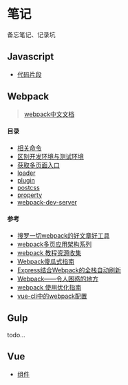 # 笔记

备忘笔记、记录坑

## Javascript

- [代码片段](./javascript/codes.md)

## Webpack

> [webpack中文文档](https://doc.webpack-china.org/)

#### 目录

- [相关命令](./webpack/相关命令.md)
- [区别开发环境与测试环境](./webpack/区别开发环境与测试环境.md)
- [获取多页面入口](./webpack/获取多页面入口.md)
- [loader](./webpack/loader.md)
- [plugin](./webpack/plugin.md)
- [postcss](./webpack/postcss.md)
- [property](./webpack/property.md)
- [webpack-dev-server](./webpack/webpack-dev-server.md)

#### 参考

- [搜罗一切webpack的好文章好工具](https://github.com/webpack-china/awesome-webpack-cn)
- [webpack多页应用架构系列](https://segmentfault.com/a/1190000006843916)
- [webpack 教程资源收集](https://segmentfault.com/a/1190000005995267)
- [Webpack傻瓜式指南](https://zhuanlan.zhihu.com/p/20367175)
- [Express结合Webpack的全栈自动刷新](https://segmentfault.com/a/1190000004505747)
- [Webpack——令人困惑的地方](http://blog.csdn.net/a1104258464/article/details/51914450)
- [webpack 使用优化指南](http://www.cnblogs.com/yumeiqiang/p/5281170.html)
- [vue-cli中的webpack配置](https://segmentfault.com/a/1190000008779053)

## Gulp

todo...

## Vue

- [组件](./vue/组件.md)